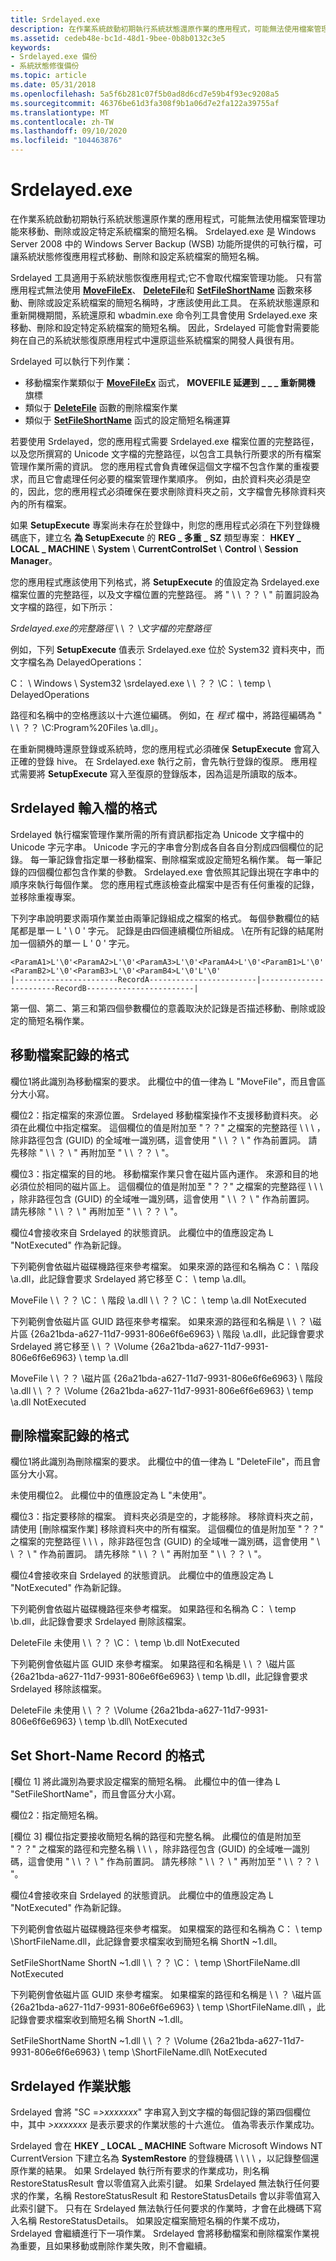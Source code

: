 ```yaml
---
title: Srdelayed.exe
description: 在作業系統啟動初期執行系統狀態還原作業的應用程式，可能無法使用檔案管理功能來移動、刪除或設定特定系統檔案的簡短名稱。
ms.assetid: cedeb48e-bc1d-48d1-9bee-0b8b0132c3e5
keywords:
- Srdelayed.exe 備份
- 系統狀態修復備份
ms.topic: article
ms.date: 05/31/2018
ms.openlocfilehash: 5a5f6b281c07f5b0ad8d6cd7e59b4f93ec9208a5
ms.sourcegitcommit: 46376be61d3fa308f9b1a06d7e2fa122a39755af
ms.translationtype: MT
ms.contentlocale: zh-TW
ms.lasthandoff: 09/10/2020
ms.locfileid: "104463876"
---
```

# <a name="srdelayedexe"></a>Srdelayed.exe

在作業系統啟動初期執行系統狀態還原作業的應用程式，可能無法使用檔案管理功能來移動、刪除或設定特定系統檔案的簡短名稱。 Srdelayed.exe 是 Windows Server 2008 中的 Windows Server Backup (WSB) 功能所提供的可執行檔，可讓系統狀態修復應用程式移動、刪除和設定系統檔案的簡短名稱。

Srdelayed 工具適用于系統狀態恢復應用程式;它不會取代檔案管理功能。 只有當應用程式無法使用 [**MoveFileEx**](/windows/desktop/api/winbase/nf-winbase-movefileexa)、 [**DeleteFile**](/windows/desktop/api/fileapi/nf-fileapi-deletefilea)和 [**SetFileShortName**](/windows/desktop/api/winbase/nf-winbase-setfileshortnamea) 函數來移動、刪除或設定系統檔案的簡短名稱時，才應該使用此工具。 在系統狀態還原和重新開機期間，系統還原和 wbadmin.exe 命令列工具會使用 Srdelayed.exe 來移動、刪除和設定特定系統檔案的簡短名稱。 因此，Srdelayed 可能會對需要能夠在自己的系統狀態復原應用程式中還原這些系統檔案的開發人員很有用。

Srdelayed 可以執行下列作業：

-   移動檔案作業類似于 [**MoveFileEx**](/windows/desktop/api/winbase/nf-winbase-movefileexa) 函式， **MOVEFILE 延遲到 \_ \_ \_ 重新開機** 旗標
-   類似于 [**DeleteFile**](/windows/desktop/api/fileapi/nf-fileapi-deletefilea) 函數的刪除檔案作業
-   類似于 [**SetFileShortName**](/windows/desktop/api/winbase/nf-winbase-setfileshortnamea) 函式的設定簡短名稱運算

若要使用 Srdelayed，您的應用程式需要 Srdelayed.exe 檔案位置的完整路徑，以及您所撰寫的 Unicode 文字檔的完整路徑，以包含工具執行所要求的所有檔案管理作業所需的資訊。 您的應用程式會負責確保這個文字檔不包含作業的重複要求，而且它會處理任何必要的檔案管理作業順序。 例如，由於資料夾必須是空的，因此，您的應用程式必須確保在要求刪除資料夾之前，文字檔會先移除資料夾內的所有檔案。

如果 **SetupExecute** 專案尚未存在於登錄中，則您的應用程式必須在下列登錄機碼底下，建立名 **為 SetupExecute** 的 **REG \_ 多重 \_ SZ** 類型專案： **HKEY \_ LOCAL \_ MACHINE** \\ **System** \\ **CurrentControlSet** \\ **Control** \\ **Session Manager**。

您的應用程式應該使用下列格式，將 **SetupExecute** 的值設定為 Srdelayed.exe 檔案位置的完整路徑，以及文字檔位置的完整路徑。 將 " \\ \\ ？？ \\ " 前置詞設為文字檔的路徑，如下所示：

*Srdelayed.exe的完整路徑* \\ \\ ？ \\*文字檔的完整路徑*  


例如，下列 **SetupExecute** 值表示 Srdelayed.exe 位於 System32 資料夾中，而文字檔名為 DelayedOperations：

C： \\ Windows \\ System32 \\srdelayed.exe \\ \\ ？？ \\C： \\ temp \\ DelayedOperations  


路徑和名稱中的空格應該以十六進位編碼。 例如，在 *程式* 檔中，將路徑編碼為 " \\ \\ ？？ \\C:Program%20Files \\a.dll」。

在重新開機時還原登錄或系統時，您的應用程式必須確保 **SetupExecute** 會寫入正確的登錄 hive。 在 Srdelayed.exe 執行之前，會先執行登錄的復原。 應用程式需要將 **SetupExecute** 寫入至復原的登錄版本，因為這是所讀取的版本。

## <a name="format-for-the-srdelayed-input-file"></a>Srdelayed 輸入檔的格式

Srdelayed 執行檔案管理作業所需的所有資訊都指定為 Unicode 文字檔中的 Unicode 字元字串。 Unicode 字元的字串會分割成各自各自分割成四個欄位的記錄。 每一筆記錄會指定單一移動檔案、刪除檔案或設定簡短名稱作業。 每一筆記錄的四個欄位都包含作業的參數。 Srdelayed.exe 會依照其記錄出現在字串中的順序來執行每個作業。 您的應用程式應該檢查此檔案中是否有任何重複的記錄，並移除重複專案。

下列字串說明要求兩項作業並由兩筆記錄組成之檔案的格式。 每個參數欄位的結尾都是單一 L ' \\ 0 ' 字元。 記錄是由四個連續欄位所組成。 \\在所有記錄的結尾附加一個額外的單一 L ' 0 ' 字元。

`<ParamA1>L'\0'<ParamA2>L'\0'<ParamA3>L'\0'<ParamA4>L'\0'<ParamB1>L'\0'<ParamB2>L'\0'<ParamB3>L'\0'<ParamB4>L'\0'L'\0'`  
`|-----------------------RecordA------------------------|------------------------RecordB------------------------|`  


第一個、第二、第三和第四個參數欄位的意義取決於記錄是否描述移動、刪除或設定的簡短名稱作業。

## <a name="format-for-a-move-file-record"></a>移動檔案記錄的格式

欄位1將此識別為移動檔案的要求。 此欄位中的值一律為 L "MoveFile"，而且會區分大小寫。

欄位2：指定檔案的來源位置。 Srdelayed 移動檔案操作不支援移動資料夾。 必須在此欄位中指定檔案。 這個欄位的值是附加至 "？？" 之檔案的完整路徑 \\ \\ \\ ，除非路徑包含 (GUID) 的全域唯一識別碼，這會使用 " \\ \\ ？ \\ " 作為前置詞。 請先移除 " \\ \\ ？ \\ " 再附加至 " \\ \\ ？？ \\ "。

欄位3：指定檔案的目的地。 移動檔案作業只會在磁片區內運作。 來源和目的地必須位於相同的磁片區上。 這個欄位的值是附加至 "？？" 之檔案的完整路徑 \\ \\ \\ ，除非路徑包含 (GUID) 的全域唯一識別碼，這會使用 " \\ \\ ？ \\ " 作為前置詞。 請先移除 " \\ \\ ？ \\ " 再附加至 " \\ \\ ？？ \\ "。

欄位4會接收來自 Srdelayed 的狀態資訊。 此欄位中的值應設定為 L "NotExecuted" 作為新記錄。

下列範例會依磁片磁碟機路徑來參考檔案。 如果來源的路徑和名稱為 C： \\ 階段 \\a.dll，此記錄會要求 Srdelayed 將它移至 C： \\ temp \\a.dll。

MoveFile \\ \\ ？？ \\C： \\ 階段 \\a.dll \\ \\ ？？ \\C： \\ temp \\a.dll NotExecuted  


下列範例會依磁片區 GUID 路徑來參考檔案。 如果來源的路徑和名稱是 \\ \\ ？ \\磁片區 {26a21bda-a627-11d7-9931-806e6f6e6963} \\ 階段 \\a.dll，此記錄會要求 Srdelayed 將它移至 \\ \\ ？ \\Volume {26a21bda-a627-11d7-9931-806e6f6e6963} \\ temp \\a.dll

 MoveFile \\ \\ ？？ \\磁片區 {26a21bda-a627-11d7-9931-806e6f6e6963} \\ 階段 \\a.dll \\ \\ ？？ \\Volume {26a21bda-a627-11d7-9931-806e6f6e6963} \\ temp \\a.dll NotExecuted  


## <a name="format-for-a-delete-file-record"></a>刪除檔案記錄的格式

欄位1將此識別為刪除檔案的要求。 此欄位中的值一律為 L "DeleteFile"，而且會區分大小寫。

未使用欄位2。 此欄位中的值應設定為 L "未使用"。

欄位3：指定要移除的檔案。 資料夾必須是空的，才能移除。 移除資料夾之前，請使用 [刪除檔案作業] 移除資料夾中的所有檔案。 這個欄位的值是附加至 "？？" 之檔案的完整路徑 \\ \\ \\ ，除非路徑包含 (GUID) 的全域唯一識別碼，這會使用 " \\ \\ ？ \\ " 作為前置詞。 請先移除 " \\ \\ ？ \\ " 再附加至 " \\ \\ ？？ \\ "。

欄位4會接收來自 Srdelayed 的狀態資訊。 此欄位中的值應設定為 L "NotExecuted" 作為新記錄。

下列範例會依磁片磁碟機路徑來參考檔案。 如果路徑和名稱為 C： \\ temp \\b.dll，此記錄會要求 Srdelayed 刪除該檔案。

DeleteFile 未使用 \\ \\ ？？ \\C： \\ temp \\b.dll NotExecuted  


下列範例會依磁片區 GUID 來參考檔案。 如果路徑和名稱是 \\ \\ ？ \\磁片區 {26a21bda-a627-11d7-9931-806e6f6e6963} \\ temp \\b.dll，此記錄會要求 Srdelayed 移除該檔案。

DeleteFile 未使用 \\ \\ ？？ \\Volume {26a21bda-a627-11d7-9931-806e6f6e6963} \\ temp \\b.dll\\ NotExecuted  


## <a name="format-for-set-short-name-record"></a>Set Short-Name Record 的格式

[欄位 1] 將此識別為要求設定檔案的簡短名稱。 此欄位中的值一律為 L "SetFileShortName"，而且會區分大小寫。

欄位2：指定簡短名稱。

[欄位 3] 欄位指定要接收簡短名稱的路徑和完整名稱。 此欄位的值是附加至 "？？" 之檔案的路徑和完整名稱 \\ \\ \\ ，除非路徑包含 (GUID) 的全域唯一識別碼，這會使用 " \\ \\ ？ \\ " 作為前置詞。 請先移除 " \\ \\ ？ \\ " 再附加至 " \\ \\ ？？ \\ "。

欄位4會接收來自 Srdelayed 的狀態資訊。 此欄位中的值應設定為 L "NotExecuted" 作為新記錄。

下列範例會依磁片磁碟機路徑來參考檔案。 如果檔案的路徑和名稱為 C： \\ temp \\ShortFileName.dll，此記錄會要求檔案收到簡短名稱 ShortN ~1.dll。

SetFileShortName ShortN ~1.dll \\ \\ ？？ \\C： \\ temp \\ShortFileName.dll NotExecuted  


下列範例會依磁片區 GUID 來參考檔案。 如果檔案的路徑和名稱是 \\ \\ ？ \\磁片區 {26a21bda-a627-11d7-9931-806e6f6e6963} \\ temp \\ShortFileName.dll\\ ，此記錄會要求檔案收到簡短名稱 ShortN ~1.dll。

SetFileShortName ShortN ~1.dll \\ \\ ？？ \\Volume {26a21bda-a627-11d7-9931-806e6f6e6963} \\ temp \\ShortFileName.dll\\ NotExecuted  


## <a name="srdelayed-operations-status"></a>Srdelayed 作業狀態

Srdelayed 會將 "SC =*>xxxxxxx*" 字串寫入到文字檔的每個記錄的第四個欄位中，其中 *>xxxxxxx* 是表示要求的作業狀態的十六進位。 值為零表示作業成功。

Srdelayed 會在 **HKEY \_ LOCAL \_ MACHINE** Software Microsoft Windows NT CurrentVersion 下建立名為 **SystemRestore** 的登錄機碼 \\  \\  \\  \\  ，以記錄整個還原作業的結果。 如果 Srdelayed 執行所有要求的作業成功，則名稱 RestoreStatusResult 會以零值寫入此索引鍵。 如果 Srdelayed 無法執行任何要求的作業，名稱 RestoreStatusResult 和 RestoreStatusDetails 會以非零值寫入此索引鍵下。 只有在 Srdelayed 無法執行任何要求的作業時，才會在此機碼下寫入名稱 RestoreStatusDetails。 如果設定檔案簡短名稱的作業不成功，Srdelayed 會繼續進行下一項作業。 Srdelayed 會將移動檔案和刪除檔案作業視為重要，且如果移動或刪除作業失敗，則不會繼續。

 

 